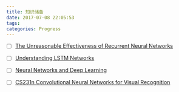 ```yaml
---
title: 知识储备
date: 2017-07-08 22:05:53
tags:
categories: Progress
---
```


- [ ] [The Unreasonable Effectiveness of Recurrent Neural Networks](http://karpathy.github.io/2015/05/21/rnn-effectiveness/)

- [ ] [Understanding LSTM Networks](http://colah.github.io/posts/2015-08-Understanding-LSTMs/)

- [ ] [Neural Networks and Deep Learning](http://neuralnetworksanddeeplearning.com/index.html)

- [ ] [CS231n Convolutional Neural Networks for Visual Recognition](http://cs231n.github.io/)